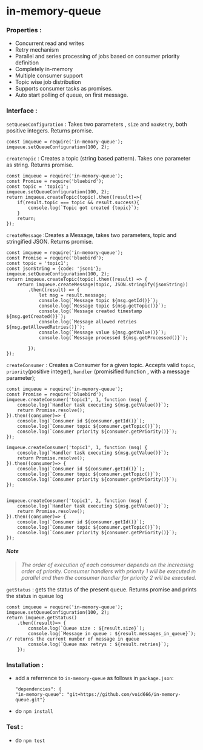 # in-memory-queue
### Properties :
  - Concurrent read and writes
  - Retry mechanism
  - Parallel and series processing of jobs based on consumer priority definition
  - Completely in-memory
  - Multiple consumer support
  - Topic wise job distribution
  - Supports consumer tasks as promises.
  - Auto start polling of queue, on first message.

### Interface : 
`setQueueConfiguration` : Takes two parameters , `size` and `maxRetry`, both positive integers.
Returns promise.

```
const imqueue = require('in-memory-queue');
imqueue.setQueueConfiguration(100, 2); 

 ```
   
    
`createTopic` : Creates a topic (string based pattern). Takes one parameter as string. Returns promise.

```
const imqueue = require('in-memory-queue');
const Promise = require('bluebird');
const topic = 'topic1';
imqueue.setQueueConfiguration(100, 2);
return imqueue.createTopic(topic).then((result)=>{ 
    if(result.topic === topic && result.success){
        console.log(`Topic got created {topic}`);
    }
    return;
});
```


`createMessage` :Creates a Message, takes two parameters, topic and stringified JSON. Returns promise.
```
const imqueue = require('in-memory-queue');
const Promise = require('bluebird');
const topic = 'topic1';
const jsonString = {code: 'json1'};
imqueue.setQueueConfiguration(100, 2);
return imqueue.createTopic(topic).then((result) => {
    return imqueue.createMessage(topic, JSON.stringify(jsonString))
        .then((result) => {
            let msg = result.message;
            console.log(`Message topic ${msg.getId()}`);
            console.log(`Message topic ${msg.getTopic()}`);
            console.log(`Message created timestamp ${msg.getCreated()}`);
            console.log(`Message allowed retries ${msg.getAllowedRetries()}`);
            console.log(`Message value ${msg.getValue()}`);
            console.log(`Message processed ${msg.getProcessed()}`);

        });
});
```


`createConsumer` : Creates a Consumer for a given topic. Accepts valid `topic`, `priority`(positive integer), `handler` (promisified function , with a message parameter);
```
const imqueue = require('in-memory-queue');
const Promise = require('bluebird');
imqueue.createConsumer('topic1', 1, function (msg) {
    console.log(`Handler task executing ${msg.getValue()}`);
    return Promise.resolve();
}).then((consumer)=> {
    console.log(`Consumer id ${consumer.getId()}`);
    console.log(`Consumer topic ${consumer.getTopic()}`);
    console.log(`Consumer priority ${consumer.getPriority()}`);
});

imqueue.createConsumer('topic1', 1, function (msg) {
    console.log(`Handler task executing ${msg.getValue()}`);
    return Promise.resolve();
}).then((consumer)=> {
    console.log(`Consumer id ${consumer.getId()}`);
    console.log(`Consumer topic ${consumer.getTopic()}`);
    console.log(`Consumer priority ${consumer.getPriority()}`);
});


imqueue.createConsumer('topic1', 2, function (msg) {
    console.log(`Handler task executing ${msg.getValue()}`);
    return Promise.resolve();
}).then((consumer)=> {
    console.log(`Consumer id ${consumer.getId()}`);
    console.log(`Consumer topic ${consumer.getTopic()}`);
    console.log(`Consumer priority ${consumer.getPriority()}`);
});
```

#### _Note_

>_The order of execution of each consumer depends on the increasing order of priority. Consumer handlers with priority 1 will be executed in parallel and then the consumer handler for priority 2 will be executed._ 

`getStatus` : gets the status of the present queue. Returns promise and prints the status in queue log
```
const imqueue = require('in-memory-queue');
imqueue.setQueueConfiguration(100, 2);
return imqueue.getStatus()
    .then((result)=> {
        console.log(`Queue size : ${result.size}`);
        console.log(`Message in queue : ${result.messages_in_queue}`); // returns the current number of message in queue
        console.log(`Queue max retrys : ${result.retries}`);
    });
```
### Installation : 

- add a referrence to `in-memory-queue` as follows in `package.json`:
    ```
    "dependencies": {
    "in-memory-queue": "git+https://github.com/void666/in-memory-queue.git"}
    ```
- do    `npm install`

### Test : 
- do `npm test`